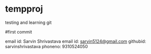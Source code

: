 # tempproj
testing and learning git

#first commit

email id: Sarvin Shrivastava
email id: sarvin5124@gmail.com
githubid: sarvinshrivastava
phoneno: 9310524050